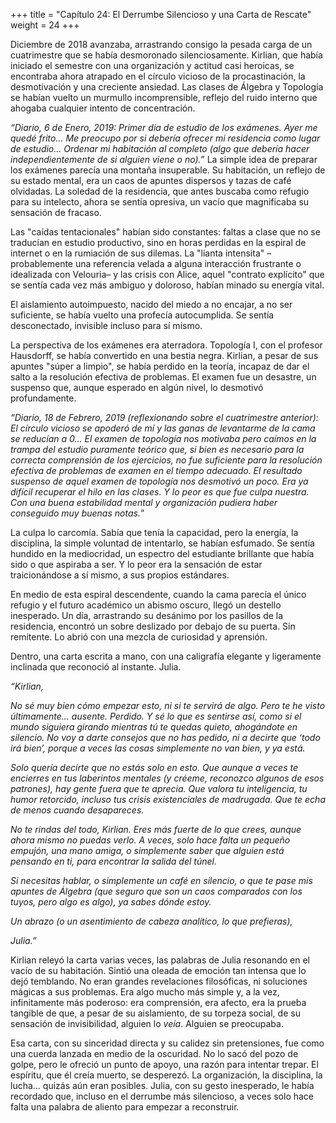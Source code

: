 +++
title = "Capítulo 24: El Derrumbe Silencioso y una Carta de Rescate"
weight = 24
+++

Diciembre de 2018 avanzaba, arrastrando consigo la pesada carga de un cuatrimestre que se había desmoronado silenciosamente. Kirlian, que había iniciado el semestre con una organización y actitud casi heroicas, se encontraba ahora atrapado en el círculo vicioso de la procastinación, la desmotivación y una creciente ansiedad. Las clases de Álgebra y Topología se habían vuelto un murmullo incomprensible, reflejo del ruido interno que ahogaba cualquier intento de concentración.

*“Diario, 6 de Enero, 2019:*
*Primer día de estudio de los exámenes. Ayer me quedé frito... Me preocupo por si debería ofrecer mi residencia como lugar de estudio... Ordenar mi habitación al completo (algo que debería hacer independientemente de si alguien viene o no).*”
La simple idea de preparar los exámenes parecía una montaña insuperable. Su habitación, un reflejo de su estado mental, era un caos de apuntes dispersos y tazas de café olvidadas. La soledad de la residencia, que antes buscaba como refugio para su intelecto, ahora se sentía opresiva, un vacío que magnificaba su sensación de fracaso.

Las "caídas tentacionales" habían sido constantes: faltas a clase que no se traducían en estudio productivo, sino en horas perdidas en la espiral de internet o en la rumiación de sus dilemas. La "lianta intensita" –probablemente una referencia velada a alguna interacción frustrante o idealizada con Velouria– y las crisis con Alice, aquel "contrato explícito" que se sentía cada vez más ambiguo y doloroso, habían minado su energía vital.

El aislamiento autoimpuesto, nacido del miedo a no encajar, a no ser suficiente, se había vuelto una profecía autocumplida. Se sentía desconectado, invisible incluso para sí mismo.

La perspectiva de los exámenes era aterradora. Topología I, con el profesor Hausdorff, se había convertido en una bestia negra. Kirlian, a pesar de sus apuntes "súper a limpio", se había perdido en la teoría, incapaz de dar el salto a la resolución efectiva de problemas. El examen fue un desastre, un suspenso que, aunque esperado en algún nivel, lo desmotivó profundamente.

*“Diario, 18 de Febrero, 2019 (reflexionando sobre el cuatrimestre anterior):*
*El círculo vicioso se apoderó de mí y las ganas de levantarme de la cama se reducían a 0... El examen de topología nos motivaba pero caímos en la trampa del estudio puramente teórico que, si bien es necesario para la correcta comprensión de los ejercicios, no fue suficiente para la resolución efectiva de problemas de examen en el tiempo adecuado. El resultado suspenso de aquel examen de topología nos desmotivó un poco. Era ya difícil recuperar el hilo en las clases. Y lo peor es que fue culpa nuestra. Con una buena estabilidad mental y organización pudiera haber conseguido muy buenas notas.*”

La culpa lo carcomía. Sabía que tenía la capacidad, pero la energía, la disciplina, la simple voluntad de intentarlo, se habían esfumado. Se sentía hundido en la mediocridad, un espectro del estudiante brillante que había sido o que aspiraba a ser. Y lo peor era la sensación de estar traicionándose a sí mismo, a sus propios estándares.

En medio de esta espiral descendente, cuando la cama parecía el único refugio y el futuro académico un abismo oscuro, llegó un destello inesperado. Un día, arrastrando su desánimo por los pasillos de la residencia, encontró un sobre deslizado por debajo de su puerta. Sin remitente. Lo abrió con una mezcla de curiosidad y aprensión.

Dentro, una carta escrita a mano, con una caligrafía elegante y ligeramente inclinada que reconoció al instante. Julia.

*“Kirlian,*

*No sé muy bien cómo empezar esto, ni si te servirá de algo. Pero te he visto últimamente… ausente. Perdido. Y sé lo que es sentirse así, como si el mundo siguiera girando mientras tú te quedas quieto, ahogándote en silencio. No voy a darte consejos que no has pedido, ni a decirte que ‘todo irá bien’, porque a veces las cosas simplemente no van bien, y ya está.*

*Solo quería decirte que no estás solo en esto. Que aunque a veces te encierres en tus laberintos mentales (y créeme, reconozco algunos de esos patrones), hay gente fuera que te aprecia. Que valora tu inteligencia, tu humor retorcido, incluso tus crisis existenciales de madrugada. Que te echa de menos cuando desapareces.*

*No te rindas del todo, Kirlian. Eres más fuerte de lo que crees, aunque ahora mismo no puedas verlo. A veces, solo hace falta un pequeño empujón, una mano amiga, o simplemente saber que alguien está pensando en ti, para encontrar la salida del túnel.*

*Si necesitas hablar, o simplemente un café en silencio, o que te pase mis apuntes de Álgebra (que seguro que son un caos comparados con los tuyos, pero algo es algo), ya sabes dónde estoy.*

*Un abrazo (o un asentimiento de cabeza analítico, lo que prefieras),*

*Julia.”*

Kirlian releyó la carta varias veces, las palabras de Julia resonando en el vacío de su habitación. Sintió una oleada de emoción tan intensa que lo dejó temblando. No eran grandes revelaciones filosóficas, ni soluciones mágicas a sus problemas. Era algo mucho más simple y, a la vez, infinitamente más poderoso: era comprensión, era afecto, era la prueba tangible de que, a pesar de su aislamiento, de su torpeza social, de su sensación de invisibilidad, alguien lo *veía*. Alguien se preocupaba.

Esa carta, con su sinceridad directa y su calidez sin pretensiones, fue como una cuerda lanzada en medio de la oscuridad. No lo sacó del pozo de golpe, pero le ofreció un punto de apoyo, una razón para intentar trepar. El espíritu, que él creía muerto, se desperezó. La organización, la disciplina, la lucha… quizás aún eran posibles. Julia, con su gesto inesperado, le había recordado que, incluso en el derrumbe más silencioso, a veces solo hace falta una palabra de aliento para empezar a reconstruir.